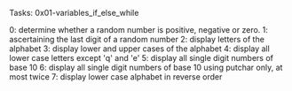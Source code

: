 Tasks: 0x01-variables_if_else_while

0: determine whether a random number is positive, negative or zero.
1: ascertaining the last digit of a random number
2: display letters of the alphabet
3: display lower and upper cases of the alphabet
4: display all lower case letters except 'q' and 'e'
5: display all single digit numbers of base 10
6: display all single digit numbers of base 10 using putchar only, at most twice
7: display lower case alphabet in reverse order
